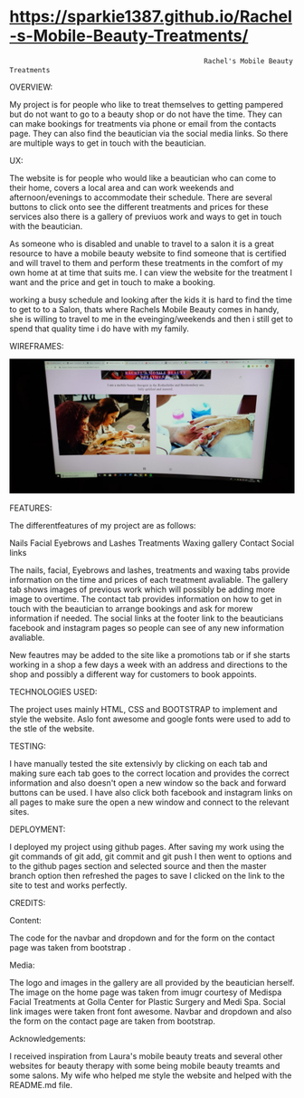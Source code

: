 # https://sparkie1387.github.io/Rachel-s-Mobile-Beauty-Treatments/
                                                  
                                       
                                                    Rachel's Mobile Beauty Treatments
    

OVERVIEW:

My project is for people who like to treat themselves to getting pampered but do not want to go
to a beauty shop or do not have the time. They can can make bookings for treatments via phone or email from the contacts page.
They can also find the beautician via the social media links. So there are multiple ways to get in touch with the beautician.


UX:

The website is for people who would like a beautician who can come to their home, covers a local area and can work 
weekends and afternoon/evenings to accommodate their schedule.
There are several buttons to click onto see the different treatments and prices for these services also there is a gallery of previuos work
and ways to get in touch with the beautician.

As someone who is disabled and unable to travel to a salon it is a great resource to have a mobile beauty website to find someone that is certified and will travel 
to them and perform these treatments in the comfort of my own home at at time that suits me. I can view the website for the treatment I want and the price 
and get in touch to make a booking.

working a busy schedule and looking after the kids it is hard to find the time to get to to a Salon, thats where Rachels Mobile Beauty comes in handy, 
she is willing to travel to me in the eveinging/weekends and then i still get to spend that quality time i do have with my family.

WIREFRAMES:

![wireframe](Original-site.jpeg)


FEATURES:

The differentfeatures of my project are as follows:

Nails 
Facial
Eyebrows and Lashes
Treatments
Waxing
gallery
Contact
Social links

The nails, facial, Eyebrows and lashes, treatments and waxing tabs provide information on the time and prices of each treatment avaliable.
The gallery tab shows images of previous work which will possibly be adding more image to overtime.
The contact tab provides information on how to get in touch with the beautician to arrange bookings and ask for morew information if needed.
The social links at the footer link to the beauticians facebook and instagram pages so people can see of any new information avaliable.

New feautres may be added to the site like a promotions tab or if she starts working in a shop a few days a week with an address and directions to the shop
and possibly a different way for customers to book appoints.


TECHNOLOGIES USED:

The project uses mainly HTML, CSS and BOOTSTRAP to implement and style the website.
Aslo font awesome and google fonts were used to add to the stle of the website.


TESTING:

I have manually tested the site extensivly by clicking on each tab and making sure each tab goes to the correct location and provides the correct information and also
doesn't open a new window so the back and forward buttons can be used. I have also click both facebook and instagram links on all pages to make sure the open a new window and 
connect to the relevant sites.


DEPLOYMENT:

I deployed my project using github pages. After saving my work using the git commands of git add, git commit and git push I then went to options and to the github pages section
and selected source and then the master branch option then refreshed the pages to save I clicked on the link to the site to test and works perfectly.



CREDITS:


Content:

The code for the navbar and dropdown and for the form on the contact page was taken from bootstrap . 

Media:

The logo and images in the gallery are all provided by the beautician herself.
The image on the home page was taken from imugr courtesy of Medispa Facial Treatments at Golla Center for Plastic Surgery and Medi Spa.
Social link images were taken front font awesome.
Navbar and dropdown and also the form on the contact page are taken from bootstrap.

Acknowledgements:

I received inspiration from Laura's mobile beauty treats and several other websites for beauty
therapy with some being mobile beauty treamts and some salons.
My wife who helped me style the website and helped with the README.md file.
